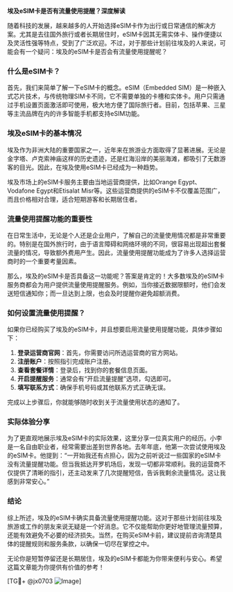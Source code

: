 **埃及eSIM卡是否有流量使用提醒？深度解读**

随着科技的发展，越来越多的人开始选择eSIM卡作为出行或日常通信的解决方案。尤其是去往国外旅行或者长期居住时，eSIM卡因其无需实体卡、操作便捷以及灵活性强等特点，受到了广泛欢迎。不过，对于那些计划前往埃及的人来说，可能会有一个疑问：埃及的eSIM卡是否会有流量使用提醒呢？

### 什么是eSIM卡？
首先，我们来简单了解一下eSIM卡的概念。eSIM（Embedded SIM）是一种嵌入式芯片技术，与传统物理SIM卡不同，它不需要单独的卡槽和实体卡。用户只需通过手机设置页面激活即可使用，极大地方便了国际旅行者。目前，包括苹果、三星等主流品牌在内的许多智能手机都支持eSIM功能。

### 埃及eSIM卡的基本情况
埃及作为非洲大陆的重要国家之一，近年来在旅游业方面取得了显著进展。无论是金字塔、卢克索神庙这样的历史遗迹，还是红海沿岸的美丽海滩，都吸引了无数游客的目光。因此，在埃及使用eSIM卡已经成为一种趋势。

埃及市场上的eSIM卡服务主要由当地运营商提供，比如Orange Egypt、Vodafone Egypt和Etisalat Misr等。这些运营商提供的eSIM卡不仅覆盖范围广，而且价格相对合理，适合短期游客和长期居住者。

### 流量使用提醒功能的重要性
在日常生活中，无论是个人还是企业用户，了解自己的流量使用情况都是非常重要的。特别是在国外旅行时，由于语言障碍和网络环境的不同，很容易出现超出套餐流量的情况，导致额外费用产生。因此，流量使用提醒功能成为了许多人选择运营商时的一个重要考量因素。

那么，埃及的eSIM卡是否具备这一功能呢？答案是肯定的！大多数埃及的eSIM卡服务商都会为用户提供流量使用提醒服务。例如，当你接近数据限额时，他们会发送短信通知你；而一旦达到上限，也会及时提醒你避免超额消费。

### 如何设置流量使用提醒？
如果你已经购买了埃及的eSIM卡，并且想要启用流量使用提醒功能，具体步骤如下：

1. **登录运营商官网**：首先，你需要访问所选运营商的官方网站。
2. **注册账户**：按照指引完成账户注册。
3. **查看套餐详情**：登录后，找到你的套餐信息页面。
4. **开启提醒服务**：通常会有“开启流量提醒”选项，勾选即可。
5. **填写联系方式**：确保手机号码或其他联系方式正确无误。

完成以上步骤后，你就能够随时收到关于流量使用状态的通知了。

### 实际体验分享
为了更直观地展示埃及eSIM卡的实际效果，这里分享一位真实用户的经历。小李是一名自由职业者，经常需要出差到世界各地。去年年底，他第一次尝试使用埃及的eSIM卡。他提到：“一开始我还有点担心，因为之前听说过一些国家的eSIM卡没有流量提醒功能。但当我抵达开罗机场后，发现一切都非常顺利。我的运营商不仅提供了清晰的指引，还主动发来了几次提醒短信，告诉我剩余流量情况。这让我感到非常安心。”

### 结论
综上所述，埃及的eSIM卡确实具备流量使用提醒功能。这对于那些计划前往埃及旅游或工作的朋友来说无疑是一个好消息。它不仅能帮助你更好地管理流量预算，还能有效避免不必要的经济损失。当然，在购买eSIM卡前，建议提前咨询清楚具体的提醒规则和服务条款，以确保一切尽在掌控之中。

无论你是短暂停留还是长期居住，埃及的eSIM卡都能为你带来便利与安心。希望这篇文章能为你提供有价值的参考！

[TG💪+ @jx0703 ![Image](https://github.com/user-attachments/assets/dbca1d08-cadb-493c-b0ec-ad6f7a83f270)]